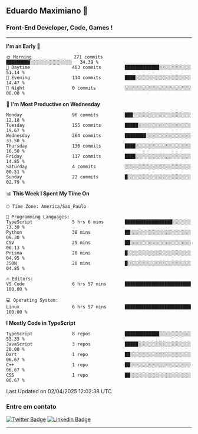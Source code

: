 ## Eduardo Maximiano 👋

### Front-End Developer, Code, Games !

---

<!--START_SECTION:waka-->
**I'm an Early 🐤** 

```text
🌞 Morning                271 commits         █████████░░░░░░░░░░░░░░░░   34.39 % 
🌆 Daytime                403 commits         █████████████░░░░░░░░░░░░   51.14 % 
🌃 Evening                114 commits         ████░░░░░░░░░░░░░░░░░░░░░   14.47 % 
🌙 Night                  0 commits           ░░░░░░░░░░░░░░░░░░░░░░░░░   00.00 % 
```
📅 **I'm Most Productive on Wednesday** 

```text
Monday                   96 commits          ███░░░░░░░░░░░░░░░░░░░░░░   12.18 % 
Tuesday                  155 commits         █████░░░░░░░░░░░░░░░░░░░░   19.67 % 
Wednesday                264 commits         ████████░░░░░░░░░░░░░░░░░   33.50 % 
Thursday                 130 commits         ████░░░░░░░░░░░░░░░░░░░░░   16.50 % 
Friday                   117 commits         ████░░░░░░░░░░░░░░░░░░░░░   14.85 % 
Saturday                 4 commits           ░░░░░░░░░░░░░░░░░░░░░░░░░   00.51 % 
Sunday                   22 commits          █░░░░░░░░░░░░░░░░░░░░░░░░   02.79 % 
```


📊 **This Week I Spent My Time On** 

```text
🕑︎ Time Zone: America/Sao_Paulo

💬 Programming Languages: 
TypeScript               5 hrs 6 mins        ██████████████████░░░░░░░   73.30 % 
Python                   38 mins             ██░░░░░░░░░░░░░░░░░░░░░░░   09.30 % 
CSV                      25 mins             ██░░░░░░░░░░░░░░░░░░░░░░░   06.13 % 
Prisma                   20 mins             █░░░░░░░░░░░░░░░░░░░░░░░░   04.95 % 
JSON                     20 mins             █░░░░░░░░░░░░░░░░░░░░░░░░   04.85 % 

🔥 Editors: 
VS Code                  6 hrs 57 mins       █████████████████████████   100.00 % 

💻 Operating System: 
Linux                    6 hrs 57 mins       █████████████████████████   100.00 % 
```

**I Mostly Code in TypeScript** 

```text
TypeScript               8 repos             █████████████░░░░░░░░░░░░   53.33 % 
JavaScript               3 repos             █████░░░░░░░░░░░░░░░░░░░░   20.00 % 
Dart                     1 repo              ██░░░░░░░░░░░░░░░░░░░░░░░   06.67 % 
C++                      1 repo              ██░░░░░░░░░░░░░░░░░░░░░░░   06.67 % 
CSS                      1 repo              ██░░░░░░░░░░░░░░░░░░░░░░░   06.67 % 
```




 Last Updated on 02/04/2025 12:02:38 UTC
<!--END_SECTION:waka-->

### Entre em contato

[![Twitter Badge](https://img.shields.io/badge/-@edmaxi-1ca0f1?style=flat-square&labelColor=1ca0f1&logo=twitter&logoColor=white&link=https://twitter.com/edmaxi)](https://twitter.com/edmaxi)
[![Linkedin Badge](https://img.shields.io/badge/-Eduardo_Maximiano-0077B5?style=flat-square&logo=Linkedin&logoColor=white&link=https://www.linkedin.com/in/maximiano-eduardo)](https://www.linkedin.com/in/maximiano-eduardo)

---
